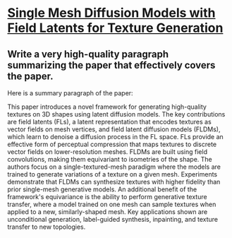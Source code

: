 # [Single Mesh Diffusion Models with Field Latents for Texture Generation](https://arxiv.org/abs/2312.09250)

## Write a very high-quality paragraph summarizing the paper that effectively covers the paper.

 Here is a summary paragraph of the paper:

This paper introduces a novel framework for generating high-quality textures on 3D shapes using latent diffusion models. The key contributions are field latents (FLs), a latent representation that encodes textures as vector fields on mesh vertices, and field latent diffusion models (FLDMs), which learn to denoise a diffusion process in the FL space. FLs provide an effective form of perceptual compression that maps textures to discrete vector fields on lower-resolution meshes. FLDMs are built using field convolutions, making them equivariant to isometries of the shape. The authors focus on a single-textured-mesh paradigm where the models are trained to generate variations of a texture on a given mesh. Experiments demonstrate that FLDMs can synthesize textures with higher fidelity than prior single-mesh generative models. An additional benefit of the framework's equivariance is the ability to perform generative texture transfer, where a model trained on one mesh can sample textures when applied to a new, similarly-shaped mesh. Key applications shown are unconditional generation, label-guided synthesis, inpainting, and texture transfer to new topologies.
